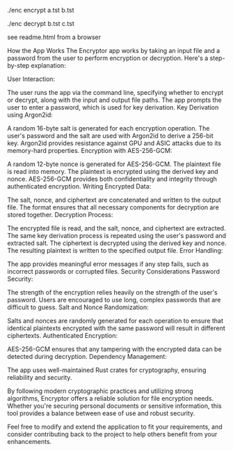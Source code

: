 ./enc encrypt a.tst b.tst

./enc decrypt b.tst c.tst

see readme.html from a browser


How the App Works
The Encryptor app works by taking an input file and a password from the user to perform encryption or decryption. Here's a step-by-step explanation:

User Interaction:

The user runs the app via the command line, specifying whether to encrypt or decrypt, along with the input and output file paths.
The app prompts the user to enter a password, which is used for key derivation.
Key Derivation using Argon2id:

A random 16-byte salt is generated for each encryption operation.
The user's password and the salt are used with Argon2id to derive a 256-bit key.
Argon2id provides resistance against GPU and ASIC attacks due to its memory-hard properties.
Encryption with AES-256-GCM:

A random 12-byte nonce is generated for AES-256-GCM.
The plaintext file is read into memory.
The plaintext is encrypted using the derived key and nonce.
AES-256-GCM provides both confidentiality and integrity through authenticated encryption.
Writing Encrypted Data:

The salt, nonce, and ciphertext are concatenated and written to the output file.
The format ensures that all necessary components for decryption are stored together.
Decryption Process:

The encrypted file is read, and the salt, nonce, and ciphertext are extracted.
The same key derivation process is repeated using the user's password and extracted salt.
The ciphertext is decrypted using the derived key and nonce.
The resulting plaintext is written to the specified output file.
Error Handling:

The app provides meaningful error messages if any step fails, such as incorrect passwords or corrupted files.
Security Considerations
Password Security:

The strength of the encryption relies heavily on the strength of the user's password.
Users are encouraged to use long, complex passwords that are difficult to guess.
Salt and Nonce Randomization:

Salts and nonces are randomly generated for each operation to ensure that identical plaintexts encrypted with the same password will result in different ciphertexts.
Authenticated Encryption:

AES-256-GCM ensures that any tampering with the encrypted data can be detected during decryption.
Dependency Management:

The app uses well-maintained Rust crates for cryptography, ensuring reliability and security.

By following modern cryptographic practices and utilizing strong algorithms, Encryptor offers a reliable solution for file encryption needs. Whether you're securing personal documents or sensitive information, this tool provides a balance between ease of use and robust security.

Feel free to modify and extend the application to fit your requirements, and consider contributing back to the project to help others benefit from your enhancements.
